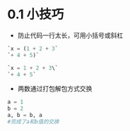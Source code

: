 # 0.1 小技巧
- 防止代码一行太长，可用小括号或斜杠
```Python
`x = (1 + 2 + 3`
`+ 4 + 5)`

`x = 1 + 2 + 3\`
`+ 4 + 5`
```
- 两数通过打包解包方式交换
```Python
a = 1
b = 2
a, b = b, a
#完成了a和b值的交换
```